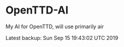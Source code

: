# OpenTTD-AI
My AI for OpenTTD, will use primarily air

Latest backup: Sun Sep 15 19:43:02 UTC 2019
